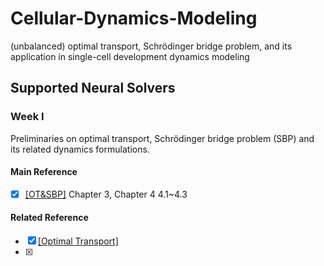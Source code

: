 # Cellular-Dynamics-Modeling
(unbalanced) optimal transport,  Schrödinger bridge problem, and its application in single-cell development dynamics modeling

## Supported Neural Solvers

### Week I
Preliminaries on optimal transport, Schrödinger bridge problem (SBP) and its related dynamics formulations.
#### Main Reference
- [x] [[OT&SBP]](https://github.com/RobinLufdu/Cellular-Dynamics-Modeling/blob/main/OT%26SBP/Modeling%20and%20control%20of%20collective%20dynamics%20From%20Schroedinger%20bridges%20to%20Optimal%20Mass%20Transport.pdf) Chapter 3, Chapter 4 4.1~4.3

#### Related Reference
- [x] [[Optimal Transport]](https://www.damtp.cam.ac.uk/research/cia/files/teaching/Optimal_Transport_Notes.pdf)
- [x] 

